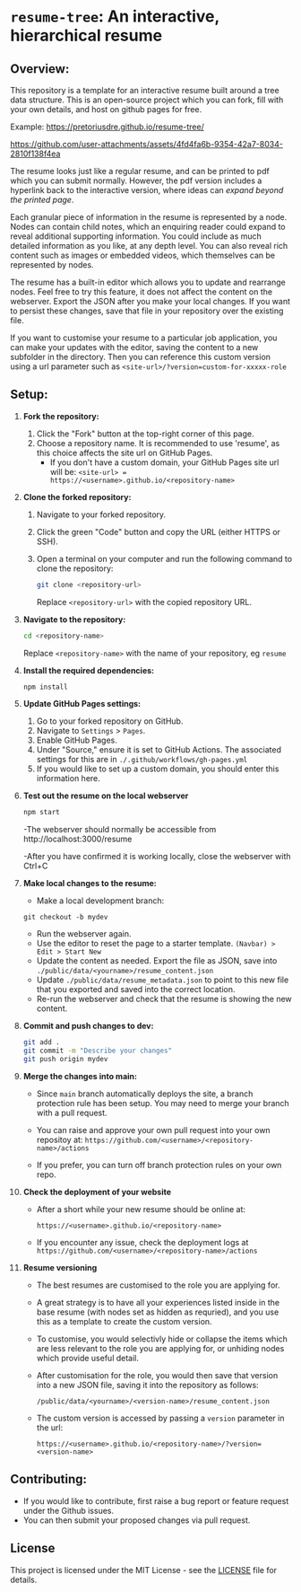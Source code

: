 # `resume-tree`: An interactive, hierarchical resume
## Overview:

This repository is a template for an interactive resume built around a tree data structure. This is an open-source project which you can fork, fill with your own details, and host on github pages for free.

Example:
https://pretoriusdre.github.io/resume-tree/



https://github.com/user-attachments/assets/4fd4fa6b-9354-42a7-8034-2810f138f4ea



The resume looks just like a regular resume, and can be printed to pdf which you can submit normally. However, the pdf version includes a hyperlink back to the interactive version, where ideas can *expand beyond the printed page*.


Each granular piece of information in the resume is represented by a node. Nodes can contain child notes, which an enquiring reader could expand to reveal additional supporting information. You could include as much detailed information as you like, at any depth level. You can also reveal rich content such as images or embedded videos, which themselves can be represented by nodes.

The resume has a built-in editor which allows you to update and rearrange nodes. Feel free to try this feature, it does not affect the content on the webserver. Export the JSON after you make your local changes. If you want to persist these changes, save that file in your repository over the existing file.


If you want to customise your resume to a particular job application, you can make your updates with the editor, saving the content to a new subfolder in the directory. Then you can reference this custom version using a url parameter such as `<site-url>/?version=custom-for-xxxxx-role`


## Setup:


1. **Fork the repository:**
    1. Click the "Fork" button at the top-right corner of this page.
    2. Choose a repository name. It is recommended to use 'resume', as this choice affects the site url on GitHub Pages.
        - If you don't have a custom domain, your GitHub Pages site url will be: `<site-url> = https://<username>.github.io/<repository-name>`

2. **Clone the forked repository:**
    1. Navigate to your forked repository.
    2. Click the green "Code" button and copy the URL (either HTTPS or SSH).
    3. Open a terminal on your computer and run the following command to clone the repository:
        ```sh
        git clone <repository-url>
        ```
    
       Replace `<repository-url>` with the copied repository URL.

3. **Navigate to the repository:**
    
    ```sh
    cd <repository-name>
    ```
   Replace `<repository-name>` with the name of your repository, eg `resume`

4. **Install the required dependencies:**
    ```sh
    npm install
    ```

5. **Update GitHub Pages settings:**
    1. Go to your forked repository on GitHub.
    2. Navigate to `Settings` > `Pages`.
    3. Enable GitHub Pages.
    4. Under "Source," ensure it is set to GitHub Actions. The associated settings for this are in `./.github/workflows/gh-pages.yml`
    5. If you would like to set up a custom domain, you should enter this information here.


6. **Test out the resume on the local webserver**
    ```sh
    npm start
    ```
    -The webserver should normally be accessible from http://localhost:3000/resume

    -After you have confirmed it is working locally, close the webserver with Ctrl+C


7. **Make local changes to the resume:**
    - Make a local development branch:
    ```shf
    git checkout -b mydev
    ```
    
    - Run the webserver again.
    - Use the editor to reset the page to a starter template.
    `(Navbar) > Edit > Start New`
    - Update the content as needed. Export the file as JSON, save into `./public/data/<yourname>/resume_content.json`
    - Update `./public/data/resume_metadata.json` to point to this new file that you exported and saved into the correct location.
    - Re-run the webserver and check that the resume is showing the new content.


8. **Commit and push changes to dev:**
    ```sh
    git add .
    git commit -m "Describe your changes"
    git push origin mydev
    ```

9. **Merge the changes into main:**

    - Since `main` branch automatically deploys the site, a branch protection rule has been setup. You may need to merge your branch with a pull request.

    - You can raise and approve your own pull request into your own repositoy at:
     `https://github.com/<username>/<repository-name>/actions`

    - If you prefer, you can turn off branch protection rules on your own repo.

10. **Check the deployment of your website**
    - After a short while your new resume should be online at:

        `https://<username>.github.io/<repository-name>`

    - If you encounter any issue, check the deployment logs at 
        `https://github.com/<username>/<repository-name>/actions`

11. **Resume versioning**

    - The best resumes are customised to the role you are applying for.
    - A great strategy is to have all your experiences listed inside in the base resume (with nodes set as hidden as requried), and you use this as a template to create the custom version.
    - To customise, you would selectivly hide or collapse the items which are less relevant to the role you are applying for, or unhiding nodes which provide useful detail.
    - After customisation for the role, you would then save that version into a new JSON file, saving it into the repository as follows:

        `/public/data/<yourname>/<version-name>/resume_content.json`

    - The custom version is accessed by passing a `version` parameter in the url:

        `https://<username>.github.io/<repository-name>/?version=<version-name>`


## Contributing:

- If you would like to contribute, first raise a bug report or feature request under the Github issues.
- You can then submit your proposed changes via pull request.


## License

This project is licensed under the MIT License - see the [LICENSE](./LICENSE) file for details.